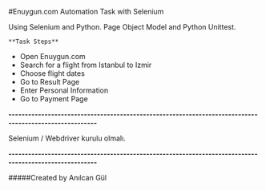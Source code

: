 #Enuygun.com Automation Task with Selenium

Using Selenium and Python.
Page Object Model and Python Unittest.

    **Task Steps**
- Open Enuygun.com
- Search for a flight from Istanbul to Izmir
- Choose flight dates
- Go to Result Page
- Enter Personal Information
- Go to Payment Page

**-------------------------------------------------------------------------------------------------------**

Selenium / Webdriver kurulu olmalı.

**-------------------------------------------------------------------------------------------------------**

#####Created by Anılcan Gül